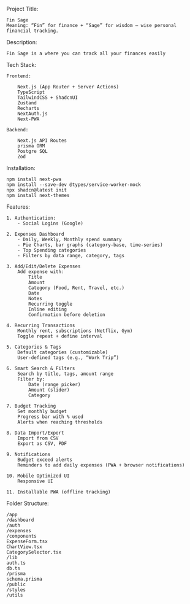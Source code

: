 Project Title:

    Fin Sage
    Meaning: “Fin” for finance + “Sage” for wisdom – wise personal financial tracking.

Description:

    Fin Sage is a where you can track all your finances easily

Tech Stack:

    Frontend:
        
        Next.js (App Router + Server Actions)
        TypeScript
        TailwindCSS + ShadcnUI
        Zustand
        Recharts
        NextAuth.js
        Next-PWA

    Backend:

        Next.js API Routes
        prisma ORM
        Postgre SQL
        Zod

Installation:

    npm install next-pwa
    npm install --save-dev @types/service-worker-mock
    npx shadcn@latest init
    npm install next-themes

Features:

    1. Authentication:
        - Social Logins (Google)

    2. Expenses Dashboard
        - Daily, Weekly, Monthly spend summary
        - Pie Charts, bar graphs (category-base, time-series)
        - Top Spending categories
        - Filters by data range, category, tags

    3. Add/Edit/Delete Expenses
        Add expense with:
            Title
            Amount
            Category (Food, Rent, Travel, etc.)
            Date
            Notes
            Recurring toggle
            Inline editing
            Confirmation before deletion

    4. Recurring Transactions
        Monthly rent, subscriptions (Netflix, Gym)
        Toggle repeat + define interval

    5. Categories & Tags
        Default categories (customizable)
        User-defined tags (e.g., “Work Trip”)

    6. Smart Search & Filters
        Search by title, tags, amount range
        Filter by:
            Date (range picker)
            Amount (slider)
            Category

    7. Budget Tracking
        Set monthly budget
        Progress bar with % used
        Alerts when reaching thresholds

    8. Data Import/Export
        Import from CSV
        Export as CSV, PDF

    9. Notifications
        Budget exceed alerts
        Reminders to add daily expenses (PWA + browser notifications)

    10. Mobile Optimized UI
        Responsive UI

    11. Installable PWA (offline tracking)

Folder Structure:

    /app
    /dashboard
    /auth
    /expenses
    /components
    ExpenseForm.tsx
    ChartView.tsx
    CategorySelector.tsx
    /lib
    auth.ts
    db.ts
    /prisma
    schema.prisma
    /public
    /styles
    /utils
